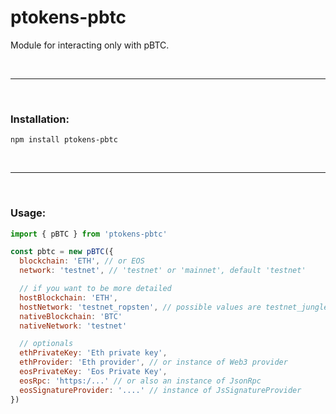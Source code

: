 # ptokens-pbtc

Module for interacting only with pBTC.

&nbsp;

***

&nbsp;

### Installation:

```
npm install ptokens-pbtc
```

&nbsp;

***

&nbsp;

### Usage:

```js
import { pBTC } from 'ptokens-pbtc'

const pbtc = new pBTC({
  blockchain: 'ETH', // or EOS
  network: 'testnet', // 'testnet' or 'mainnet', default 'testnet'

  // if you want to be more detailed
  hostBlockchain: 'ETH',
  hostNetwork: 'testnet_ropsten', // possible values are testnet_jungle2, testnet_ropsten and mainnet
  nativeBlockchain: 'BTC'
  nativeNetwork: 'testnet'

  // optionals
  ethPrivateKey: 'Eth private key',
  ethProvider: 'Eth provider', // or instance of Web3 provider
  eosPrivateKey: 'Eos Private Key',
  eosRpc: 'https:/...' // or also an instance of JsonRpc
  eosSignatureProvider: '....' // instance of JsSignatureProvider
})